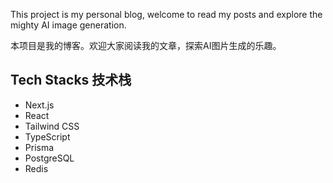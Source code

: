 This project is my personal blog, welcome to read my posts and explore the mighty AI image generation.

本项目是我的博客。欢迎大家阅读我的文章，探索AI图片生成的乐趣。


## Tech Stacks 技术栈

- Next.js
- React
- Tailwind CSS
- TypeScript
- Prisma
- PostgreSQL
- Redis


